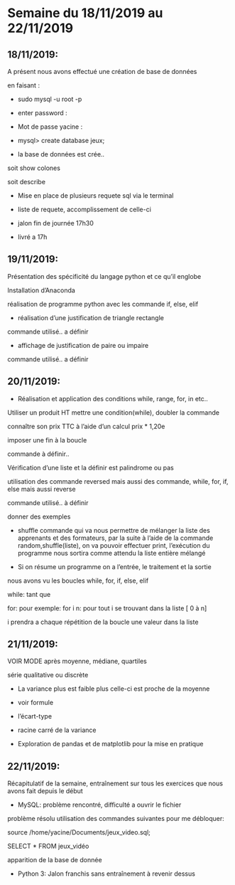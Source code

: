 ﻿# Semaine du 18/11/2019 au 22/11/2019


## 18/11/2019:

A présent nous avons effectué une création de base de données

en faisant :

-   sudo mysql -u root -p
    
-   enter password :
    
-   Mot de passe yacine :
    
-   mysql> create database jeux;
    
-   la base de données est crée..
    

soit show colones

soit describe

  

- Mise en place de plusieurs requete sql via le terminal

- liste de requete, accomplissement de celle-ci

- jalon fin de journée 17h30

- livré a 17h


## 19/11/2019:


Présentation des spécificité du langage python et ce qu’il englobe

Installation d’Anaconda

  

réalisation de programme python avec les commande if, else, elif

  

- réalisation d’une justification de triangle rectangle

commande utilisé.. a définir

- affichage de justification de paire ou impaire

commande utilisé.. a définir

## 20/11/2019:

- Réalisation et application des conditions while, range, for, in etc..

Utiliser un produit HT mettre une condition(while), doubler la commande

connaître son prix TTC à l’aide d’un calcul prix * 1,20e

imposer une fin à la boucle

commande à définir..

Vérification d’une liste et la définir est palindrome ou pas

utilisation des commande reversed mais aussi des commande, while, for, if, else mais aussi reverse

  

commande utilisé.. à définir

  

donner des exemples

- shuffle commande qui va nous permettre de mélanger la liste des apprenants et des formateurs, par la suite à l’aide de la commande random,shuffle(liste), on va pouvoir effectuer print, l’exécution du programme nous sortira comme attendu la liste entière mélangé

  

- Si on résume un programme on a l’entrée, le traitement et la sortie

nous avons vu les boucles while, for, if, else, elif

while: tant que

for: pour exemple: for i n: pour tout i se trouvant dans la liste [ 0 à n]

i prendra a chaque répétition de la boucle une valeur dans la liste

## 21/11/2019:

VOIR MODE après moyenne, médiane, quartiles

série qualitative ou discrète

  

- La variance plus est faible plus celle-ci est proche de la moyenne

- voir formule

- l’écart-type

- racine carré de la variance

  

- Exploration de pandas et de matplotlib pour la mise en pratique

## 22/11/2019:

Récapitulatif de la semaine, entraînement sur tous les exercices que nous avons fait depuis le début

- MySQL: problème rencontré, difficulté a ouvrir le fichier

problème résolu utilisation des commandes suivantes pour me débloquer:

  

source /home/yacine/Documents/jeux_video.sql;

SELECT * FROM jeux_vidéo

apparition de la base de donnée

  

- Python 3: Jalon franchis sans entraînement à revenir dessus





